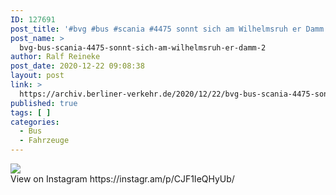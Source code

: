 ```yaml
---
ID: 127691
post_title: '#bvg #bus #scania #4475 sonnt sich am Wilhelmsruh er Damm'
post_name: >
  bvg-bus-scania-4475-sonnt-sich-am-wilhelmsruh-er-damm-2
author: Ralf Reineke
post_date: 2020-12-22 09:08:38
layout: post
link: >
  https://archiv.berliner-verkehr.de/2020/12/22/bvg-bus-scania-4475-sonnt-sich-am-wilhelmsruh-er-damm-2/
published: true
tags: [ ]
categories:
  - Bus
  - Fahrzeuge
---
```

<div><img src='https://scontent-iad3-1.cdninstagram.com/v/t51.29350-15/132269679_867853550639866_4808058827461969385_n.jpg?_nc_cat=108&ccb=2&_nc_sid=8ae9d6&_nc_ohc=0fP8KjX_Y8AAX_NlMMB&_nc_ht=scontent-iad3-1.cdninstagram.com&oh=394bb5378e2db965b611714e0988a9a8&oe=6005C39E' style='max-width:600px;' /><br/><div>View on Instagram https://instagr.am/p/CJF1IeQHyUb/</div></div>